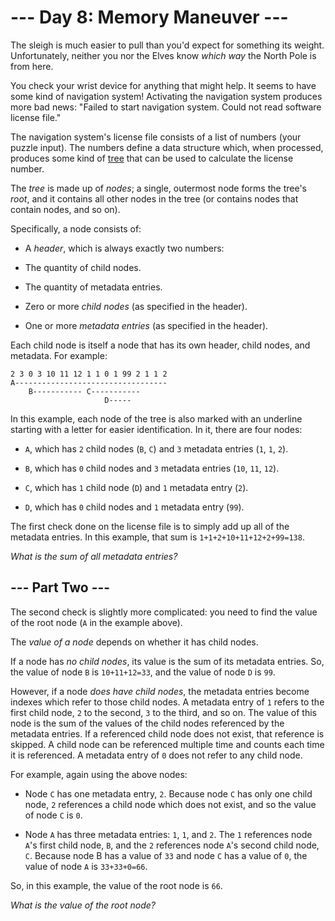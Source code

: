 # --- Day 8: Memory Maneuver ---

The sleigh is much easier to pull than you'd expect for something its weight. Unfortunately, neither you nor the Elves know *which way* the North Pole is from here.

You check your wrist device for anything that might help.  It seems to have some kind of navigation system!  Activating the navigation system produces more bad news: "Failed to start navigation system. Could not read software license file."

The navigation system's license file consists of a list of numbers (your puzzle input).  The numbers define a data structure which, when processed, produces some kind of [tree](https://en.wikipedia.org/wiki/Tree_(data_structure)) that can be used to calculate the license number.

The *tree* is made up of *nodes*; a single, outermost node forms the tree's *root*, and it contains all other nodes in the tree (or contains nodes that contain nodes, and so on).

Specifically, a node consists of:


 - A *header*, which is always exactly two numbers:

 - The quantity of child nodes.

 - The quantity of metadata entries.


 - Zero or more *child nodes* (as specified in the header).

 - One or more *metadata entries* (as specified in the header).



Each child node is itself a node that has its own header, child nodes, and metadata. For example:

```
2 3 0 3 10 11 12 1 1 0 1 99 2 1 1 2
A----------------------------------
    B----------- C-----------
                     D-----

```

In this example, each node of the tree is also marked with an underline starting with a letter for easier identification. In it, there are four nodes:


 - `A`, which has `2` child nodes (`B`, `C`) and `3` metadata entries (`1`, `1`, `2`).

 - `B`, which has `0` child nodes and `3` metadata entries (`10`, `11`, `12`).

 - `C`, which has `1` child node (`D`) and `1` metadata entry (`2`).

 - `D`, which has `0` child nodes and `1` metadata entry (`99`).


The first check done on the license file is to simply add up all of the metadata entries.  In this example, that sum is `1+1+2+10+11+12+2+99=138`.

*What is the sum of all metadata entries?*

## --- Part Two ---

The second check is slightly more complicated: you need to find the value of the root node (`A` in the example above).

The *value of a node* depends on whether it has child nodes.

If a node has *no child nodes*, its value is the sum of its metadata entries. So, the value of node `B` is `10+11+12=33`, and the value of node `D` is `99`.

However, if a node *does have child nodes*, the metadata entries become indexes which refer to those child nodes. A metadata entry of `1` refers to the first child node, `2` to the second, `3` to the third, and so on. The value of this node is the sum of the values of the child nodes referenced by the metadata entries. If a referenced child node does not exist, that reference is skipped. A child node can be referenced multiple time and counts each time it is referenced. A metadata entry of `0` does not refer to any child node.

For example, again using the above nodes:


 - Node `C` has one metadata entry, `2`. Because node `C` has only one child node, `2` references a child node which does not exist, and so the value of node `C` is `0`.

 - Node `A` has three metadata entries: `1`, `1`, and `2`. The `1` references node `A`'s first child node, `B`, and the `2` references node `A`'s second child node, `C`. Because node B has a value of `33` and node `C` has a value of `0`, the value of node `A` is `33+33+0=66`.


So, in this example, the value of the root node is `66`.

*What is the value of the root node?*

